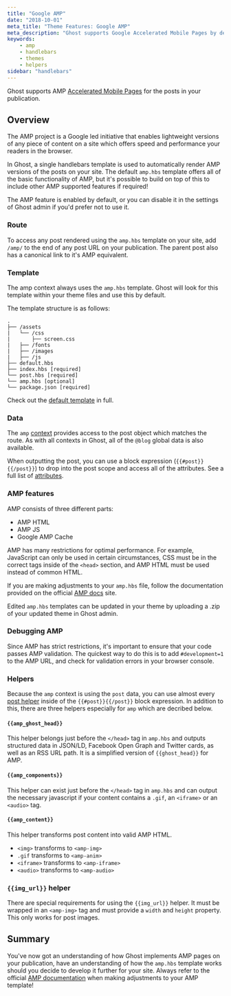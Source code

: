 ```yaml
---
title: "Google AMP"
date: "2018-10-01"
meta_title: "Theme Features: Google AMP"
meta_description: "Ghost supports Google Accelerated Mobile Pages by default ⚡️ Discover all of the tools you need to develop AMP pages with Ghost!"
keywords:
    - amp
    - handlebars
    - themes
    - helpers
sidebar: "handlebars"
---
```


Ghost supports AMP [Accelerated Mobile Pages](https://www.ampproject.org/) for the posts in your publication.

## Overview
The AMP project is a Google led initiative that enables lightweight versions of any piece of content on a site which offers speed and performance your readers in the browser.

In Ghost, a single handlebars template is used to automatically render AMP versions of the posts on your site. The default `amp.hbs` template offers all of the basic functionality of AMP, but it's possible to build on top of this to include other AMP supported features if required!

The AMP feature is enabled by default, or you can disable it in the settings of Ghost admin if you'd prefer not to use it.


### Route

To access any post rendered using the `amp.hbs` template on your site, add `/amp/` to the end of any post URL on your publication. The parent post also has a canonical link to it's AMP equivalent. 


### Template

The amp context always uses the `amp.hbs` template. Ghost will look for this template within your theme files and use this by default. 

The template structure is as follows: 

```
.
├── /assets
|   └── /css
|       ├── screen.css
|   ├── /fonts
|   ├── /images
|   ├── /js
├── default.hbs 
├── index.hbs [required]
└── post.hbs [required]
└── amp.hbs [optional]
└── package.json [required]
```

Check out the [default template](https://github.com/TryGhost/Ghost/blob/master/core/server/apps/amp/lib/views/amp.hbs/) in full. 


### Data

The `amp` [context](/api/handlebars-themes/context/) provides access to the post object which matches the route. As with all contexts in Ghost, all of the `@blog` global data is also available.

When outputting the post, you can use a block expression (`{{#post}}{{/post}}`) to drop into the post scope and access all of the attributes. See a full list of [attributes](/api/handlebars-themes/context/post/#post-object-attributes/).

### AMP features

AMP consists of three different parts: 

* AMP HTML
* AMP JS
* Google AMP Cache

AMP has many restrictions for optimal performance. For example, JavaScript can only be used in certain circumstances, CSS must be in the correct tags inside of the `<head>` section, and AMP HTML must be used instead of common HTML. 

If you are making adjustments to your `amp.hbs` file, follow the documentation provided on the official [AMP docs](https://www.ampproject.org/) site.

Edited `amp.hbs` templates can be updated in your theme by uploading a .zip of your updated theme in Ghost admin.

### Debugging AMP

Since AMP has strict restrictions, it's important to ensure that your code passes AMP validation. The quickest way to do this is to add `#development=1` to the AMP URL, and check for validation errors in your browser console. 

### Helpers

Because the `amp` context is using the `post` data, you can use almost every [post helper](/api/handlebars-themes/context/post/#helpers) inside of the `{{#post}}{{/post}}` block expression. In addition to this, there are three helpers especially for `amp` which are decribed below. 

#### `{{amp_ghost_head}}` 

This helper belongs just before the `</head>` tag in `amp.hbs` and outputs structured data in JSON/LD, Facebook Open Graph and Twitter cards, as well as an RSS URL path. It is a simplified version of `{{ghost_head}}` for AMP.

#### `{{amp_components}}`

This helper can exist just before the `</head>` tag in `amp.hbs` and can output the necessary javascript if your content contains a `.gif`, an `<iframe>` or an `<audio>` tag. 

#### `{{amp_content}}`

This helper transforms post content into valid AMP HTML. 

* `<img>` transforms to `<amp-img>`
* `.gif` transforms to `<amp-anim>`
* `<iframe>` transforms to `<amp-iframe>`
* `<audio>` transforms to `<amp-audio>`

### `{{img_url}}` helper

There are special requirements for using the `{{img_url}}` helper. It must be wrapped in an `<amp-img>` tag and must provide a `width` and `height` property. This only works for post images. 


## Summary 

You've now got an understanding of how Ghost implements AMP pages on your publication, have an understanding of how the `amp.hbs` template works should you decide to develop it further for your site. Always refer to the official [AMP documentation](https://www.ampproject.org/docs/) when making adjustments to your AMP template!
